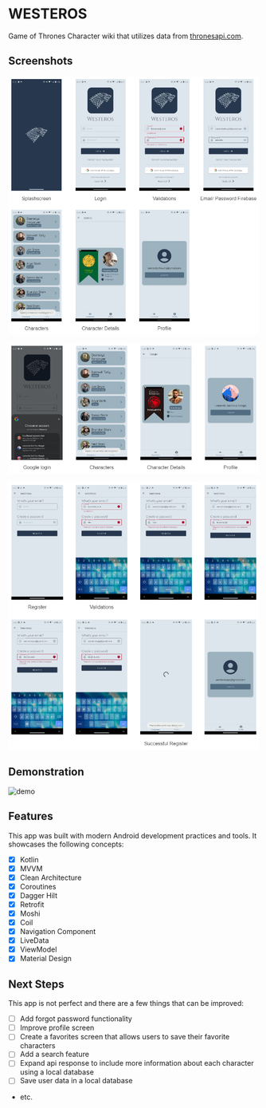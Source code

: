 # WESTEROS

Game of Thrones Character wiki that utilizes data from [thronesapi.com](https://thronesapi.com/).

## Screenshots

![screens](./screenshots/screens.png)

![google_screens](./screenshots/screens_google.png)

![register_screens](./screenshots/screens_register.png)

## Demonstration

![demo](./screenshots/demo.gif)

## Features

This app was built with modern Android development practices and tools. It showcases the following concepts:

- [x] Kotlin
- [x] MVVM
- [x] Clean Architecture
- [x] Coroutines
- [x] Dagger Hilt
- [x] Retrofit
- [x] Moshi
- [x] Coil
- [x] Navigation Component
- [x] LiveData
- [x] ViewModel
- [x] Material Design

## Next Steps

This app is not perfect and there are a few things that can be improved:

- [ ] Add forgot password functionality
- [ ] Improve profile screen
- [ ] Create a favorites screen that allows users to save their favorite characters
- [ ] Add a search feature
- [ ] Expand api response to include more information about each character using a local database
- [ ] Save user data in a local database
- etc.